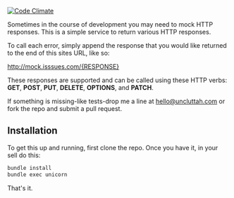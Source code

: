 [![Code Climate](https://codeclimate.com/repos/51f5d558c7f3a35b39003ba0/badges/f1e6fdaf53882e73eae4/gpa.png)](https://codeclimate.com/repos/51f5d558c7f3a35b39003ba0/feed)

Sometimes in the course of development you may need to mock HTTP responses. This is a simple service to return various HTTP responses.

To call each error, simply append the response that you would like returned to the end of this sites URL, like so:

http://mock.isssues.com/{RESPONSE}

These responses are supported and can be called using these HTTP verbs: **GET**, **POST**, **PUT**, **DELETE**, **OPTIONS**, and **PATCH**.

If something is missing-like tests-drop me a line at hello@uncluttah.com or fork the repo and submit a pull request.

## Installation

To get this up and running, first clone the repo. Once you have it, in your sell do this:

```sh
bundle install
bundle exec unicorn
```

That's it.